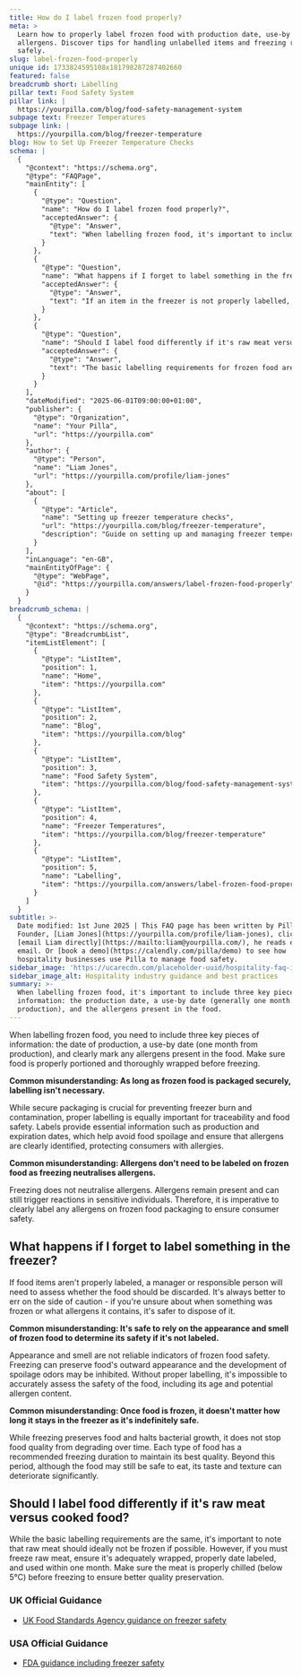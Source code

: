 ```yaml
---
title: How do I label frozen food properly?
meta: >
  Learn how to properly label frozen food with production date, use-by date, and
  allergens. Discover tips for handling unlabelled items and freezing raw meat
  safely.
slug: label-frozen-food-properly
unique id: 1733824595108x181798287287402660
featured: false
breadcrumb short: Labelling
pillar text: Food Safety System
pillar link: |
  https://yourpilla.com/blog/food-safety-management-system
subpage text: Freezer Temperatures
subpage link: |
  https://yourpilla.com/blog/freezer-temperature
blog: How to Set Up Freezer Temperature Checks
schema: |
  {
    "@context": "https://schema.org",
    "@type": "FAQPage",
    "mainEntity": [
      {
        "@type": "Question",
        "name": "How do I label frozen food properly?",
        "acceptedAnswer": {
          "@type": "Answer",
          "text": "When labelling frozen food, it's important to include three key pieces of information: the production date, a use-by date (generally one month from production), and the allergens present in the food. Ensure that food is portioned correctly and wrapped thoroughly before freezing. Proper labelling serves for traceability and food safety, providing necessary details such as production and expiration dates, and clearly identifying allergens to protect consumers."
        }
      },
      {
        "@type": "Question",
        "name": "What happens if I forget to label something in the freezer?",
        "acceptedAnswer": {
          "@type": "Answer",
          "text": "If an item in the freezer is not properly labelled, a manager or responsible individual should assess the need to discard the food. It is advisable to discard it if there is uncertainty about the freeze date or allergens present. Relying on the appearance or smell of frozen food is unreliable for determining its safety."
        }
      },
      {
        "@type": "Question",
        "name": "Should I label food differently if it's raw meat versus cooked food?",
        "acceptedAnswer": {
          "@type": "Answer",
          "text": "The basic labelling requirements for frozen food are similar regardless of whether the food is cooked or raw meat. However, raw meat should ideally be frozen as a last option. If necessary, ensure it's wrapped properly, labelled with the date, and used within one month. Raw meat must also be chilled below 5°C before freezing to preserve quality."
        }
      }
    ],
    "dateModified": "2025-06-01T09:00:00+01:00",
    "publisher": {
      "@type": "Organization",
      "name": "Your Pilla",
      "url": "https://yourpilla.com"
    },
    "author": {
      "@type": "Person",
      "name": "Liam Jones",
      "url": "https://yourpilla.com/profile/liam-jones"
    },
    "about": [
      {
        "@type": "Article",
        "name": "Setting up freezer temperature checks",
        "url": "https://yourpilla.com/blog/freezer-temperature",
        "description": "Guide on setting up and managing freezer temperature checks for effective food safety management."
      }
    ],
    "inLanguage": "en-GB",
    "mainEntityOfPage": {
      "@type": "WebPage",
      "@id": "https://yourpilla.com/answers/label-frozen-food-properly"
    }
  }
breadcrumb_schema: |
  {
    "@context": "https://schema.org",
    "@type": "BreadcrumbList",
    "itemListElement": [
      {
        "@type": "ListItem",
        "position": 1,
        "name": "Home",
        "item": "https://yourpilla.com"
      },
      {
        "@type": "ListItem",
        "position": 2,
        "name": "Blog",
        "item": "https://yourpilla.com/blog"
      },
      {
        "@type": "ListItem",
        "position": 3,
        "name": "Food Safety System",
        "item": "https://yourpilla.com/blog/food-safety-management-system"
      },
      {
        "@type": "ListItem",
        "position": 4,
        "name": "Freezer Temperatures",
        "item": "https://yourpilla.com/blog/freezer-temperature"
      },
      {
        "@type": "ListItem",
        "position": 5,
        "name": "Labelling",
        "item": "https://yourpilla.com/answers/label-frozen-food-properly"
      }
    ]
  }
subtitle: >-
  Date modified: 1st June 2025 | This FAQ page has been written by Pilla
  Founder, [Liam Jones](https://yourpilla.com/profile/liam-jones), click to
  [email Liam directly](https://mailto:liam@yourpilla.com/), he reads every
  email. Or [book a demo](https://calendly.com/pilla/demo) to see how
  hospitality businesses use Pilla to manage food safety.
sidebar_image: 'https://ucarecdn.com/placeholder-uuid/hospitality-faq-image.jpg'
sidebar_image_alt: Hospitality industry guidance and best practices
summary: >-
  When labelling frozen food, it's important to include three key pieces of
  information: the production date, a use-by date (generally one month from
  production), and the allergens present in the food.
---
```

When labelling frozen food, you need to include three key pieces of information: the date of production, a use-by date (one month from production), and clearly mark any allergens present in the food. Make sure food is properly portioned and thoroughly wrapped before freezing.

**Common misunderstanding: As long as frozen food is packaged securely, labelling isn't necessary.**

While secure packaging is crucial for preventing freezer burn and contamination, proper labelling is equally important for traceability and food safety. Labels provide essential information such as production and expiration dates, which help avoid food spoilage and ensure that allergens are clearly identified, protecting consumers with allergies.

**Common misunderstanding: Allergens don't need to be labeled on frozen food as freezing neutralises allergens.**

Freezing does not neutralise allergens. Allergens remain present and can still trigger reactions in sensitive individuals. Therefore, it is imperative to clearly label any allergens on frozen food packaging to ensure consumer safety.

## What happens if I forget to label something in the freezer?

If food items aren't properly labeled, a manager or responsible person will need to assess whether the food should be discarded. It's always better to err on the side of caution - if you're unsure about when something was frozen or what allergens it contains, it's safer to dispose of it.

**Common misunderstanding: It's safe to rely on the appearance and smell of frozen food to determine its safety if it's not labeled.**

Appearance and smell are not reliable indicators of frozen food safety. Freezing can preserve food's outward appearance and the development of spoilage odors may be inhibited. Without proper labelling, it's impossible to accurately assess the safety of the food, including its age and potential allergen content.

**Common misunderstanding: Once food is frozen, it doesn't matter how long it stays in the freezer as it's indefinitely safe.**

While freezing preserves food and halts bacterial growth, it does not stop food quality from degrading over time. Each type of food has a recommended freezing duration to maintain its best quality. Beyond this period, although the food may still be safe to eat, its taste and texture can deteriorate significantly.

## Should I label food differently if it's raw meat versus cooked food?

While the basic labelling requirements are the same, it's important to note that raw meat should ideally not be frozen if possible. However, if you must freeze raw meat, ensure it's adequately wrapped, properly date labeled, and used within one month. Make sure the meat is properly chilled (below 5°C) before freezing to ensure better quality preservation.

### UK Official Guidance

-   [UK Food Standards Agency guidance on freezer safety](https://www.food.gov.uk/safety-hygiene/how-to-chill-freeze-and-defrost-food-safely)

### USA Official Guidance

-   [FDA guidance including freezer safety](https://www.fda.gov/consumers/consumer-updates/are-you-storing-food-safely)
